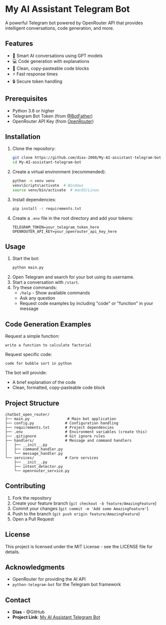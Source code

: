 # My AI Assistant Telegram Bot

A powerful Telegram bot powered by OpenRouter API that provides intelligent conversations, code generation, and more.

## Features
- 💬 Smart AI conversations using GPT models
- 💻 Code generation with explanations
- 📝 Clean, copy-pasteable code blocks
- ⚡ Fast response times
- 🔒 Secure token handling

## Prerequisites
- Python 3.8 or higher
- Telegram Bot Token (from [@BotFather](https://t.me/BotFather))
- OpenRouter API Key (from [OpenRouter](https://openrouter.ai/))

## Installation
1. Clone the repository:
   ```bash
   git clone https://github.com/dias-2008/My-AI-assistant-telegram-bot.git
   cd My-AI-assistant-telegram-bot
   ```
2. Create a virtual environment (recommended):
   ```bash
   python -m venv venv
   venv\Scripts\activate  # Windows
   source venv/bin/activate  # macOS/Linux
   ```
3. Install dependencies:
   ```bash
   pip install -r requirements.txt
   ```
4. Create a `.env` file in the root directory and add your tokens:
   ```plaintext
   TELEGRAM_TOKEN=your_telegram_token_here
   OPENROUTER_API_KEY=your_openrouter_api_key_here
   ```

## Usage
1. Start the bot:
   ```bash
   python main.py
   ```
2. Open Telegram and search for your bot using its username.
3. Start a conversation with `/start`.
4. Try these commands:
   - `/help` - Show available commands
   - Ask any question
   - Request code examples by including "code" or "function" in your message

## Code Generation Examples
Request a simple function:
```plaintext
write a function to calculate factorial
```
Request specific code:
```plaintext
code for bubble sort in python
```
The bot will provide:
- A brief explanation of the code
- Clean, formatted, copy-pasteable code block

## Project Structure
```plaintext
chatbot_open_router/
├── main.py                 # Main bot application
├── config.py              # Configuration handling
├── requirements.txt       # Project dependencies
├── .env                   # Environment variables (create this)
├── .gitignore             # Git ignore rules
├── handlers/              # Message and command handlers
│   ├── __init__.py
│   ├── command_handler.py
│   └── message_handler.py
└── services/              # Core services
    ├── __init__.py
    ├── intent_detector.py
    └── openrouter_service.py
```

## Contributing
1. Fork the repository
2. Create your feature branch (`git checkout -b feature/AmazingFeature`)
3. Commit your changes (`git commit -m 'Add some AmazingFeature'`)
4. Push to the branch (`git push origin feature/AmazingFeature`)
5. Open a Pull Request

## License
This project is licensed under the MIT License - see the LICENSE file for details.

## Acknowledgments
- OpenRouter for providing the AI API
- `python-telegram-bot` for the Telegram bot framework

## Contact
- **Dias** - @GitHub
- **Project Link**: [My AI Assistant Telegram Bot](https://github.com/dias-2008/My-AI-assistant-telegram-bot)
